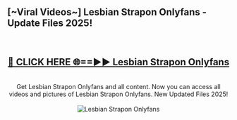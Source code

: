 <h2>[~Viral Videos~] Lesbian Strapon Onlyfans - Update Files 2025!</h2>
<br>
<div align="center">
<h2><a href="https://betterlinks.top/A2PfLJ" rel="nofollow">🔴 CLICK HERE 🌐==►► Lesbian Strapon Onlyfans</a></h2>
<br>
Get Lesbian Strapon Onlyfans and all content. Now you can access all videos and pictures of Lesbian Strapon Onlyfans. New Updated Files 2025!
<br>
<br>
<a href="https://betterlinks.top/A2PfLJ" rel="nofollow" data-target="animated-image.originalLink"><img src="https://i.ibb.co.com/WyWwxjT/player-gif2.gif" alt="Lesbian Strapon Onlyfans" style="max-width: 100%; display: inline-block;" data-target="animated-image.originalImage"></a>
</div>
<br>
